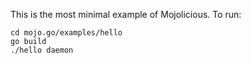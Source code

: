 This is the most minimal example of Mojolicious. To run:

	cd mojo.go/examples/hello
	go build
	./hello daemon
